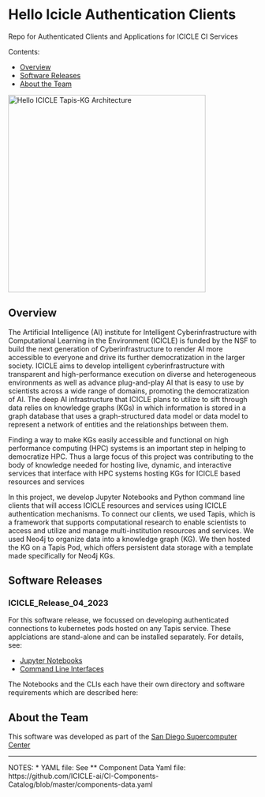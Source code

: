 # Hello Icicle Authentication Clients
Repo for Authenticated Clients and Applications for ICICLE CI Services

<a name="top">Contents:
* [Overview](#overview)
* [Software Releases](#sw-release)
* [About the Team](#about)

<img src="ICICLE_Release_04_2023/images/HelloICICLE-Tapis-KG-Client-ArchDiag-apr-10-2023.png
" alt="Hello ICICLE Tapis-KG Architecture" width="400px">


## Overview <a name="overview"></a></a>
The Artificial Intelligence (AI) institute for Intelligent Cyberinfrastructure with Computational Learning in the Environment (ICICLE) is funded by the NSF to build the next generation of Cyberinfrastructure to render AI more accessible to everyone and drive its further democratization in the larger society. ICICLE aims to develop intelligent cyberinfrastructure with transparent and high-performance execution on diverse and heterogeneous environments as well as advance plug-and-play AI that is easy to use by scientists across a wide range of domains, promoting the democratization of AI. The deep AI infrastructure that ICICLE plans to utilize to sift through data relies on knowledge graphs (KGs) in which information is stored in a graph database that uses a graph-structured data model or data model to represent a network of entities and the relationships between them. 

Finding a way to make KGs easily accessible and functional on high performance computing (HPC) systems is an important step in helping to democratize HPC. Thus a large focus of this project was contributing to the body of knowledge needed for hosting live, dynamic, and interactive services that interface with HPC systems hosting KGs for ICICLE based resources and services

In this project, we develop Jupyter Notebooks and Python command line clients that will access ICICLE resources and services using ICICLE authentication
mechanisms. To connect our clients, we used Tapis, which is a framework that supports computational research to enable scientists to access and utilize and manage multi-institution resources and services. We used Neo4j to organize data into a knowledge graph (KG). We then hosted the KG on a Tapis Pod, which offers persistent data storage with a template made specifically for Neo4j KGs. 
  
## Software Releases<a name="sw-release"></a></a>

### ICICLE_Release_04_2023

For this software release, we focussed on developing authenticated connections to kubernetes pods hosted on any Tapis service. These applciations are stand-alone and can be installed separately. For details, see:

* [Jupyter Notebooks](https://github.com/sdsc-hpc-training-org/hello_icicle_auth_clients/tree/main/ICICLE_Release_04_2023/CLI)
* [Command Line Interfaces](https://github.com/sdsc-hpc-training-org/hello_icicle_auth_clients/tree/main/ICICLE_Release_04_2023/Notebooks)

The Notebooks and the CLIs each have their own directory and software requirements which are described here: 

## About the Team <a naem="about"></a>
This software was developed as part of the [San Diego Supercomputer Center](https://education.sdsc.edu/studenttech/rehs/) 


<hr>
NOTES:
* YAML file: See
** Component Data Yaml file:  https://github.com/ICICLE-ai/CI-Components-Catalog/blob/master/components-data.yaml

